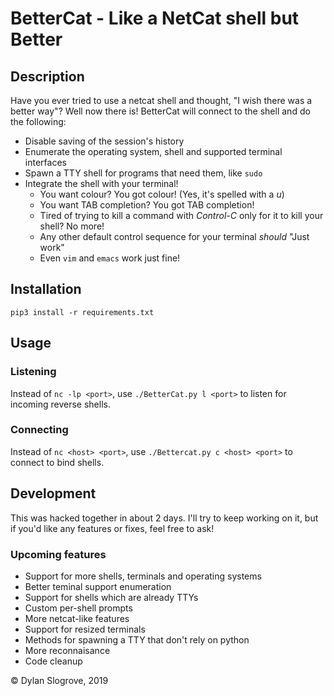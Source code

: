 # BetterCat - Like a NetCat shell but Better

## Description

Have you ever tried to use a netcat shell and thought, "I wish there was a better way"?
Well now there is!
BetterCat will connect to the shell and do the following:
- Disable saving of the session's history
- Enumerate the operating system, shell and supported terminal interfaces
- Spawn a TTY shell for programs that need them, like `sudo`
- Integrate the shell with your terminal!
  + You want colour? You got colour! (Yes, it's spelled with a _u_)
  + You want TAB completion? You got TAB completion!
  + Tired of trying to kill a command with *Control-C* only for it to kill your shell? No more!
  + Any other default control sequence for your terminal _should_ "Just work"
  + Even `vim` and `emacs` work just fine!

## Installation

`pip3 install -r requirements.txt`

## Usage

### Listening
Instead of `nc -lp <port>`, use `./BetterCat.py l <port>` to listen for incoming reverse shells.

### Connecting
Instead of `nc <host> <port>`, use `./Bettercat.py c <host> <port>` to connect to bind shells.

## Development
This was hacked together in about 2 days. I'll try to keep working on it, but if you'd like any features or fixes, feel free to ask!

### Upcoming features
- Support for more shells, terminals and operating systems
- Better teminal support enumeration
- Support for shells which are already TTYs
- Custom per-shell prompts
- More netcat-like features
- Support for resized terminals
- Methods for spawning a TTY that don't rely on python
- More reconnaisance
- Code cleanup

© Dylan Slogrove, 2019

